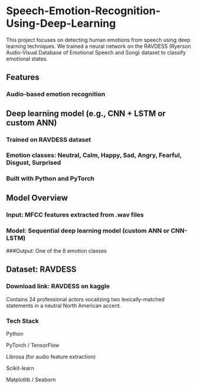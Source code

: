 # Speech-Emotion-Recognition-Using-Deep-Learning
This project focuses on detecting human emotions from speech using deep learning techniques. We trained a neural network on the RAVDESS (Ryerson Audio-Visual Database of Emotional Speech and Song) dataset to classify emotional states.
## Features
### Audio-based emotion recognition

## Deep learning model (e.g., CNN + LSTM or custom ANN)

### Trained on RAVDESS dataset

### Emotion classes: Neutral, Calm, Happy, Sad, Angry, Fearful, Disgust, Surprised

### Built with Python and PyTorch

## Model Overview
### Input: MFCC features extracted from .wav files

### Model: Sequential deep learning model (custom ANN or CNN-LSTM)

###Output: One of the 8 emotion classes

## Dataset: RAVDESS
### Download link: RAVDESS on kaggle

Contains 24 professional actors vocalizing two lexically-matched statements in a neutral North American accent.

### Tech Stack
Python

PyTorch / TensorFlow

Librosa (for audio feature extraction)

Scikit-learn

Matplotlib / Seaborn
